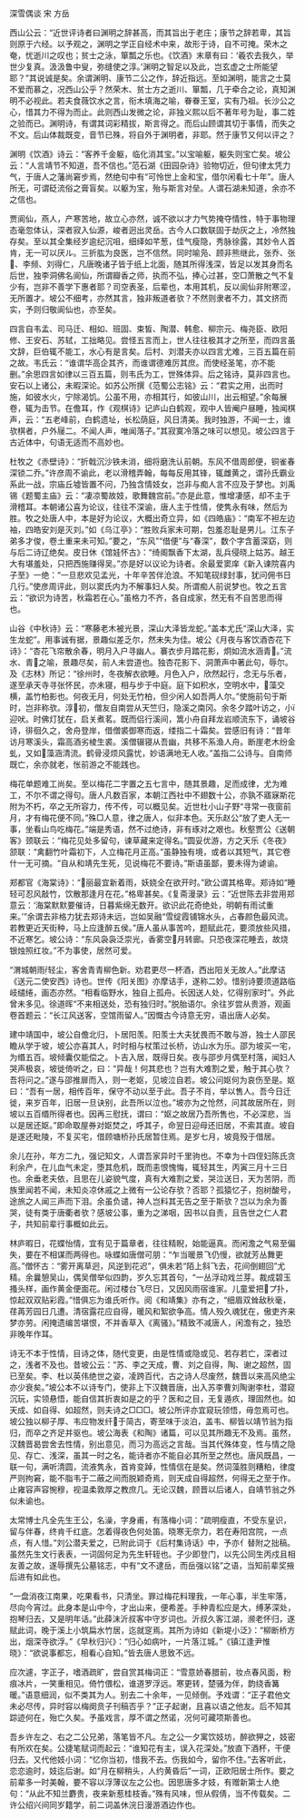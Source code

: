 深雪偶谈 宋 方岳  

西山公云：“近世评诗者曰渊明之辞甚高，而其旨出于老庄；康节之辞若卑，其旨则原于六经。以予观之，渊明之学正自经术中来，故形于诗，自不可掩。荣木之奄，忧逝川之叹也；贫士之泳，箪瓢之乐也。《饮酒》末章有曰：‘羲农去我久，举世少复真。汲汲鲁中叟，弥缝使之淳。’渊明之智足以及此，岂玄虚之士所能望耶？”其说诚是矣。余谓渊明、康节二公之作，辞近指远。至如渊明，能言之士莫不爱而慕之，况西山公乎？然荣木、贫士方之逝川、箪瓢，几于牵合之论，真知渊明不必视此。若夫食薇饮水之言，衔木填海之喻，眷眷王室，实有乃祖。长沙公之心，惜其力不得为而止。此则西山发微之论，非独义熙以后不著年号为耻，事二姓之验而已。渊明诗，有谓其词彩精拔，斯言得之。而后山顾谓其切于事情，而失之不文。后山体裁既变，音节已殊，将自外于渊明者，非耶。然于康节又何以评之？  

渊明《饮酒》诗云：“客养千金躯，临化消其宝。”以宝喻躯，躯失则宝亡矣。坡公云：“人言靖节不知道，吾不信也。”范石湖《田园杂诗》验物切近，但句律太凭力气，于唐人之藩尚窘步焉，然绝句中有“可怜世上金和宝，借尔闲看七十年”。唐人所无，可谓砭流俗之膏盲矣。以躯为宝，殆与斯言对垒。人谓石湖未知道，余亦不之信也。  

贾阆仙，燕人，产寒苦地，故立心亦然，诚不欲以才力气势掩夺情性，特于事物理态毫忽体认，深者寂入仙源，峻者迥出灵岳。古今人口数联固于劫灰之上，冷然独存矣。至以其全集经岁逾纪沉咀，细绎如芊葱，佳气瘦隐，秀脉徐露，其妙令人首肯，无一可以厌ル。三折肱为良医，岂不信然。同时喻凫、顾非熊继此，张乔、张、李频、刘得仁，凡唐晚诸子皆于纸上北面，随其所得浅深，皆足以发其身而名后世，独李洞佛名阆仙，所谓瓣香之师，执而不弘，捧心过甚，空□萧散之气不复少有，岂非不善学下惠者耶？司空表圣，后辈也，本用其机，反以阆仙非附寒涩，无所置才。坡公不细考，亦然其言，独非叛道者欤？不然则隶者不力，其文挤而实，予则归敬阆仙也，亦至矣。  

四言自韦孟、司马迁、相如、班固、束皙、陶潜、韩愈、柳宗元、梅尧臣、欧阳修、王安石、苏轼，工拙略见。尝怪五言而上，世人往往极其才之所至，而四言虽文辞，巨伯辄不能工，水心有是言矣。后村、刘潜夫亦以四言尤难，三百五篇在前之故。韦氏云：“谁谓华高企其齐，而谁谓德难厉其庶。而使经圣笔，亦不能删。”余思四言如律以三百五篇，则韦氏为工，世殊体异。后之铭诗，莫非四言也。安石以上诸公，未暇深论。如苏公所撰《范蜀公志铭》云：“君实之用，出而时施，如彼水火，宁除渴饥。公虽不用，亦相其行，如彼山川，出云相望。”余每展卷，辄为击节。在儋耳，作《观棋诗》记庐山白鹤观，观中人皆阉户昼睡，独闻棋声，云：“五老峰前，白鹤遗址，长松荫庭，风日清美。我时独游，不闻一士，谁欤棋者，户外屦二。不闻人声，唯闻落子。”其寂寞冷落之味可以想见。坡公四言于古近体中，句语无适而不高妙也。  

杜牧之《赤壁诗》：“折戟沉沙铁未消，细将磨洗认前朝。东风不借周郎便，铜雀春深锁二乔。”许彦周不谕此，老以滑稽弄翰，每每反用其锋，辄雌黄之，谓孙氏霸业系此一战，宗庙丘墟皆置不问，乃独含情妓女，岂非与痴人言不应及于梦也。刘禹锡《题蜀主庙》云：“凄凉蜀故妓，歌舞魏宫前。”亦是此意，惟增凄感，却不主于滑稽耳。本朝诸公喜为论议，往往不深谕，唐人主于性情，使隽永有味，然后为胜。牧之处唐人中，本是好为论议，大概出奇立异，如《四皓庙》：“南军不袒左边袖，四皓安刘是灭刘。”如《乌江亭》：“胜败兵家未可期，包羞忍耻是男儿。江东子弟多才俊，卷土重来未可知。”要之，“东风”“借便”与“春深”，数个字含蓄深窈，则与后二诗辽绝矣。皮日休《馆娃怀古》：“绮阁飘香下太湖，乱兵侵晓上姑苏。越王大有堪羞处，只把西施赚得吴。”亦是好以议论为诗者。余最爱窦庠《新入谏院喜内子至》一绝：“一旦悲欢见孟光，十年辛苦伴沧浪。不知笔砚绿封事，犹问佣书日几行。”使彦周评此，则以窦氏内为不解事妇人矣。所谓痴人前说梦也。牧之五言云：“欲识为诗苦，秋霜若在心。”虽格力不齐，各自成家，然无有不自苦思而得也。  

山谷《中秋诗》云：“寒藤老木被光景，深山大泽皆龙蛇。”盖本尤氏“深山大泽，实生龙蛇”。用事诚有据，景趣似差乏尔，然未失为佳。坡公《月夜与客饮酒杏花下诗》：“杏花飞帘散余春，明月入户寻幽人。褰衣步月踏花影，炯如流水涵青。”流水、青之喻，景趣尽矣，前人未尝道也。独杏花影下、洞萧声中著此句，辱尔。及《志林》所记：“徐州时，冬夜解衣欲睡。月色入户，欣然起行，念无与乐者，遂至承天寺寻张怀民，亦未寝，相与步于中庭。庭下如积水，空明水中，藻交横，盖竹柏影也。何夜无月，何处无竹柏，但少闲人如吾两人尔。”使施前句于斯时，岂非称欤。淳初，僧友自南尝从天竺归，隐溪之南冈。余冬夕踏叶访之，小迎吠。时佛灯犹在，启关煮茗。既而侣行溪间，篙小舟自拜龙岩顺流东下，诵坡谷诗，徘徊久之，舍舟登岸，借僧裘御寒而返，缕指二十霜矣。尝感旧有诗：“昔年访月寒溪头，霜高酒劣棱生裘。溪僧辍寝从吾幽，共移不系渔人舟。断崖老木纷金虬，又如藻涵清流。鹤骨浸烦风露忧，妙语满地无人收。”盖指二公诗与。自南师既亡，余亦就老，怅前游之不能践也。  

梅花单题难工尚矣。至以梅花二字置之五七言中，随其景趣，足而成律，尤为难工，不尔不谓之得句。唐人凡数百家，本朝江西社中不翅数十公，亦孰不寤寐斯花附为不朽，卒之无所容力，传不传，可以概见矣。近世杜小山子野“寻常一夜窗前月，才有梅花便不同。”殊□人意，律之唐人，似非本色。天乐赵公“放了吏人无一事，坐看山鸟吃梅花。”端是秀语，然不过绝诗，非有琢对之艰也。秋壑贾公《送朝客》颈联云：“梅花见处多留句，谏草藏来定得名。”圆妥优游，方之天乐《冬夜》颔联：“禽翻竹叶霜初下，人立梅花月正高。”虽静独有境，或者以其短气，其它卷什一无可摘。“自从和靖先生死，见说梅花不要诗。”斯语虽鄙，要未得为谑谕。  

郑都官《海棠诗》：“丽最宜新着雨，妖娆全在欲开时。”欧公谓其格卑。郑诗如“睡轻可忍风敲竹，饮散那逢月在花。”格卑甚矣。《复斋漫录》云：“近世陈去非尝用郑意云：‘海棠默默要催诗，日暮紫绵无数开。欲识此花奇绝处，明朝有雨试重来。’”余谓去非格力犹去郑诗未远，岂如吴融“雪绽霞铺锦水头，占春颜色最风流。若教更近天街种，马上应逢醉五侯。”唐人虽从事苦吟，题赋此花，要须放些风措，不近寒乞。坡公诗：“东风袅袅泛崇光，香雾空月转廊。只恐夜深花睡去，故烧银烛照红妆。”不为事使，居然可爱。  

“渭城朝雨轻尘，客舍青青柳色新。劝君更尽一杯酒，西出阳关无故人。”此摩诘《送元二使安西》诗也。世传《阳关图》亦摩诘手，遂称二妙。惜别诗要须道路临岐缱绻，画态亦然。“相看临野水，独自上孤舟。长因送人处，忆得别家时”。外此曾未多见。徐道晖“不来相送处，恐有独归时。”脱胎语尔。余往岁尝从贵游，观画卷首题云：“长江风送客，空馆雨留人。”因慨古今诗意无穷，语出唐人必矣。  

建中靖国中，坡公自儋北归，卜居阳羡。阳羡士大夫犹畏而不敢与游，独士人邵民瞻从学于坡，坡公亦喜其人，时时相与杖策过长桥，访山水为乐。邵为坡买一宅，为缗五百。坡倾囊仅能偿之。卜吉入居，既得日矣。夜与邵步月偶至村落，闻妇人哭声极哀，坡徙倚听之，曰：“异哉！何其悲也？岂有大难割之爱，触于其心欤？吾将问之。”遂与邵推扉而入，则一老妪，见坡泣自若。坡公问妪何为哀伤至是。妪曰：“吾有一居，相传百年，保守不动以至于此。吾子不肖，举以售人。吾今日迁徙，来岁百年，旧居一旦诀别，此吾所以泣也。”坡亦为之怆然，问其故居所在，则坡以五百缗所得者也。因再三慰抚，谓曰：“妪之故居乃吾所售也，不必深悲，当以是居还妪。”即命取屋券对妪焚之，呼其子，命翌日迎母还旧居，不索其直。坡自是遂还毗陵，不复买宅，借顾塘桥孙氏居暂住焉。是岁七月，坡竟殁于借居。  

余儿在孙，年方二九，强记知文，人谓吾家异时千里驹也。不幸为十四侄妇陈氏贪利余产，在儿血气未定，堕其危机，既而恚恨愧悔，辄轻其生，丙寅三月十三日也。余垂老夫依，且思在儿姿貌气度，真有大难割之爱，哭泣送日，天为苦阴，而族里闻若不闻，未知炎凉休戚之上微有一公论存欤？否耶？孤猿忆子，抱树酸号，途旅之人闻三声而下泪。余虽负谴，神人岂料其无告之至于斯欤？岂以为余为善哭，徒有类于唐衢者欤？感坡公事，重为之涕咽，因书以自责，且告世之仁人君子，共知前辈行事概如此云。  

林庐暇日，花蝶怡情，宜有见于篇章者，往往精睨，始能逼真。而闲澹之气易至偏失，要在不相谋而两得也。咏蝶如唐僧可朋：“乍当暖景飞仍慢，欲就芳丛舞更高。”僧怀古：“雾开离草迥，风逆到花迟”，俱未若“陌上斜飞去，花间倒翅回”尤精。余曩憩吴山，偶吴僧举似四韵，岁久忘其首句，“一丛浮动戏兰芽。裁成碧玉搔头样，画作黄金便面花。闲过楼台飞尽日，又因风雨宿谁家。儿童爱把プ扑，惊起双双贴彩霞。”惜俱忘为谁氏听作。阅《和靖集》亦有之，“细眉双耸敌秋毫，荏苒芳园日几遭。清宿露花应自得，暖风和絮欲争高。情人殁久魂犹在，傲吏齐来梦亦劳。闲掩遗编苦堪恨，不并香草入《离骚》。”精致不减唐人，闲澹有之，独恐非晚年作耳。  

诗无不本于性情，目诗之体，随代变更，由是性情或隐或见、若存若亡，深者过之，浅者不及也。昔坡公云：“苏、李之天成，曹、刘之自得，陶、谢之超然，固已至矣。李、杜以英伟绝世之姿，凌跨百代，古之诗人尽废然，魏晋以来高风绝尘亦少衰矣。”坡公本不以诗专门，使非上下汉魏晋唐，出入苏李曹刘陶谢李杜，潜窥沉玩，实领悬悟，能自信其折衷如是之的乎？医和之目，无复遁疚，理固然也。如天成、如自得、如超然，则夫诗之□□□。坡公所评亦宜窥玩领悟，毋忽焉可也。坡公独以柳子厚、韦应物发纤于简古，寄至味于淡泊，盖韦、柳皆以靖节翁为指归，而卒之齐足并驱也。坡公海表《和陶》诸篇，可以见其所趣无不及焉。虽然，汉魏晋曷尝舍去性情，别出意见，而习为高远之言哉。当其代殊体变，性与情之隐见、存亡、浅深，虽其一时之名，能诗者亦不能自必其所至之然也。唐风既昌，一联一句，满听清圆，流液隽永，首肯变踔，性情信在是矣。然词藻胜则糟粕，律度严则拘窘，能不脂韦于二蔽之间而脱颖奇焉，则天成自得超然，何得无之至于作。止雍容声容惋穆，视温柔敦厚之教庶几。无论汉魏，顾晋以后诸人，自靖节翁之外似未谕也。  

太常博士凡全先生王公，名澡，字身甫，有落梅小词：“疏明瘦直，不受东皇识，留与伴春，终肯千红底。怎着得夜色何处笛。晓寒无奈力，若在寿阳宫院，一点点，有人惜。”刘公潜夫爱之，已附此词于《后村集诗话》中，予亦亻替附之拙稿。虽然先生文行表表，一词固何足为先生轩轾也。子少即登门，以先公同生丙戍且相友善之故，遂辱撰先公墓铭志，中有“文不逮岳，而岳强以铭”之语，当知前辈奖掖后进有如此也。  

“一盘消夜江南果，吃果看书，只清坐。罪过梅花料理我，一年心事，半生牢落，尽向今宵过。此身本是山中今，才出山来，便希差。手种青松应是大，缚茅深处，抱琴归去，又是明年话。”此薛沫沂叔客中守岁词也。沂叔久客江湖，濒老怀归，遂赋此词，晚于溪上小筑扁水竹居，迄就窆焉。其所为诗如《新堤小泛》：“柳断桥方出，烟深寺欲浮。”《早秋归兴》：“归心如病叶，一片落江城。”《镇江逢尹惟晓》：“欲说事都忘，相看心自知。”皆去唐人思致不远。  

应次遽，字正子，嗜酒疏旷，尝自赏其梅词正：“雪意娇春腊前，妆点春风面，粉痕冰片，一笑重相见。倚竹偎松，谁道罗浮远。寒更转，楚骚为伴，韵绕香篝暖。”语意细润，似不类其为人。别去二十余年，一见倾倒。予戏谓：“正子君他文未必尽传，异时容以梅阕贲子刊稿否乎？”正子起谢，且喜以语之他友。后不知其踪迹何在，殆亡久矣。予虽戏言，厚不谓之然诺，况何可藏项斯善也。  

吾乡许左之、右之二公兄弟，落笔皆不凡。左之公一夕寓饮妓坊，醉欲狎之，妓密有所欢在矣。公捷笔赋词而起云：“谁知花有主，误入花深处。”放直下酒杯，干便归去。又代他妓小词：“忆你当初，惜我不去。伤我如今，留你不住。”去客听此，恋恋逾时，妓迄后谢。如“月在柳稍头，人约黄昏后”一词，正欧阳居士所作。要之前辈多一时美翰，要不容以浮薄议左之公也。因思唐多才妓，有赠新第士人绝句：“从此不知兰麝贵，夜来新惹桂枝香。”殊有风味，怛从假倩，当不传载矣。二许公绍兴间同岁籍学，前二词盖休浣日漫游酒边作也。  
